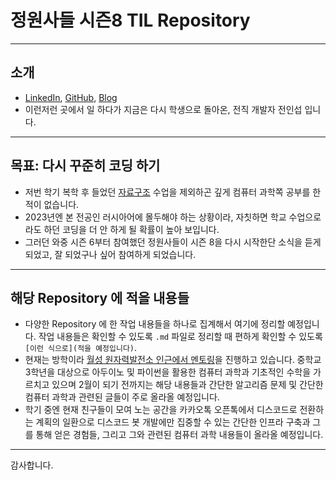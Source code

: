 # 정원사들 시즌8 TIL Repository

---

## 소개

- [LinkedIn](https://www.linkedin.com/in/pravdakracota/?locale=en_US), [GitHub](https://github.com/prravda), [Blog](https://prravda.notion.site/)
- 이런저런 곳에서 일 하다가 지금은 다시 학생으로 돌아온, 전직 개발자 전인섭 입니다.

---

## 목표: 다시 꾸준히 코딩 하기

- 저번 학기 복학 후 들었던 [자료구조](https://github.com/prravda/data-structure) 수업을 제외하곤 깊게 컴퓨터 과학쪽 공부를 한 적이 없습니다.
- 2023년엔 본 전공인 러시아어에 몰두해야 하는 상황이라, 자칫하면 학교 수업으로라도 하던 코딩을 더 안 하게 될 확률이 높아 보입니다.
- 그러던 와중 시즌 6부터 참여했던 정원사들이 시즌 8을 다시 시작한단 소식을 듣게 되었고, 잘 되었구나 싶어 참여하게 되었습니다.

---

## 해당 Repository 에 적을 내용들

- 다양한 Repository 에 한 작업 내용들을 하나로 집계해서 여기에 정리할 예정입니다. 작업 내용들은 확인할 수 있도록 `.md` 파일로 정리할 때 편하게 확인할 수 있도록 `[이런 식으로](적을 예정입니다)`.
- 현재는 방학이라 [월성 원자력발전소 인근에서 멘토링](https://www.koreaittimes.com/news/articleView.html?idxno=118341)을 진행하고 있습니다. 중학교 3학년을 대상으로 아두이노 및 파이썬을 활용한 컴퓨터 과학과 기초적인 수학을 가르치고 있으며 2월이 되기 전까지는 해당 내용들과 간단한 알고리즘 문제 및 간단한 컴퓨터 과학과 관련된 글들이 주로 올라올 예정입니다.
- 학기 중엔 현재 친구들이 모여 노는 공간을 카카오톡 오픈톡에서 디스코드로 전환하는 계획의 일환으로 디스코드 봇 개발에만 집중할 수 있는 간단한 인프라 구축과 그를 통해 얻은 경험들, 그리고 그와 관련된 컴퓨터 과학 내용들이 올라올 예정입니다.

---

감사합니다.

